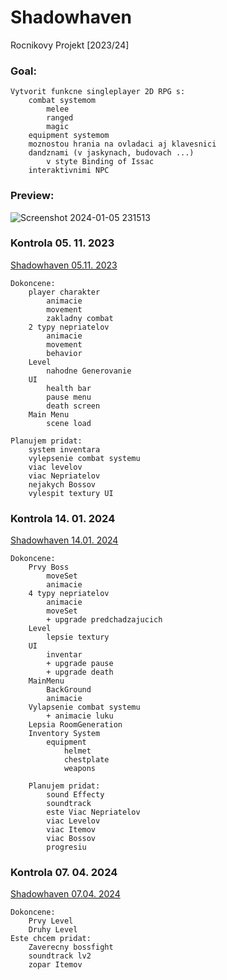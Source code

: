 # Shadowhaven
Rocnikovy Projekt [2023/24]

### Goal:
	Vytvorit funkcne singleplayer 2D RPG s:
		combat systemom
			melee
			ranged
			magic
		equipment systemom
		moznostou hrania na ovladaci aj klavesnici
		dandznami (v jaskynach, budovach ...)
			v styte Binding of Issac
		interaktivnimi NPC
### Preview:
![Screenshot 2024-01-05 231513](https://github.com/Y0hn/project/assets/101512527/9836d482-7ad4-4e61-8445-771f796a6175)

### Kontrola 05. 11. 2023
<p>
	<a href="https://www.youtube.com/embed/m57ylZGgtiE">Shadowhaven 05.11. 2023</a>
</p>

	Dokoncene:
		player charakter
			animacie
			movement
			zakladny combat
		2 typy nepriatelov
			animacie
			movement
			behavior
		Level
			nahodne Generovanie
		UI
			health bar
			pause menu
			death screen
		Main Menu
			scene load

	Planujem pridat:	
		system inventara
		vylepsenie combat systemu
		viac levelov
		viac Nepriatelov
		nejakych Bossov
		vylespit textury UI

### Kontrola 14. 01. 2024
<p>
	<a href="https://www.youtube.com/embed/oKX7ARDCYG8">Shadowhaven 14.01. 2024</a>
</p>

	Dokoncene:
		Prvy Boss
			moveSet
			animacie
		4 typy nepriatelov
			animacie
			moveSet
			+ upgrade predchadzajucich
		Level
			lepsie textury
		UI
			inventar
			+ upgrade pause
			+ upgrade death
		MainMenu
			BackGround
			animacie
		Vylapsenie combat systemu
			+ animacie luku
		Lepsia RoomGeneration
		Inventory System
			equipment
				helmet
				chestplate
				weapons

		Planujem pridat:
			sound Effecty
			soundtrack
			este Viac Nepriatelov
			viac Levelov
			viac Itemov
			viac Bossov
			progresiu
### Kontrola 07. 04. 2024
<p>
	<a href="https://www.youtube.com/embed/BiKLy5OlqF4">Shadowhaven 07.04. 2024</a>
</p>

	Dokoncene:
		Prvy Level
		Druhy Level
	Este chcem pridat:
		Zaverecny bossfight
		soundtrack lv2
		zopar Itemov
